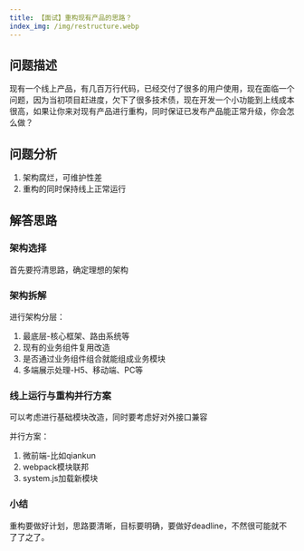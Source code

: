 ```yaml
---
title: 【面试】重构现有产品的思路？
index_img: /img/restructure.webp
---
```


##  问题描述

  现有一个线上产品，有几百万行代码，已经交付了很多的用户使用，现在面临一个问题，因为当初项目赶进度，欠下了很多技术债，现在开发一个小功能到上线成本很高，如果让你来对现有产品进行重构，同时保证已发布产品能正常升级，你会怎么做？

##  问题分析

1. 架构腐烂，可维护性差
2. 重构的同时保持线上正常运行

##  解答思路

### 架构选择

  首先要捋清思路，确定理想的架构

### 架构拆解

进行架构分层：

1. 最底层-核心框架、路由系统等
2. 现有的业务组件复用改造
3. 是否通过业务组件组合就能组成业务模块
4. 多端展示处理-H5、移动端、PC等

### 线上运行与重构并行方案

  可以考虑进行基础模块改造，同时要考虑好对外接口兼容

并行方案：

1. 微前端-比如qiankun
2. webpack模块联邦
3. system.js加载新模块

### 小结

  重构要做好计划，思路要清晰，目标要明确，要做好deadline，不然很可能就不了了之了。